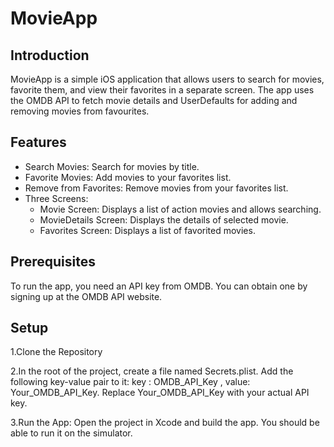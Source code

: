# MovieApp
## Introduction
MovieApp is a simple iOS application that allows users to search for movies, favorite them, and view their favorites in a separate screen. The app uses the OMDB API to fetch movie details and UserDefaults for adding and removing movies from favourites.

## Features
* Search Movies: Search for movies by title.
* Favorite Movies: Add movies to your favorites list.
* Remove from Favorites: Remove movies from your favorites list.
* Three Screens:
  * Movie Screen: Displays a list of action movies and allows searching.
  * MovieDetails Screen: Displays the details of selected movie.
  * Favorites Screen: Displays a list of favorited movies.

## Prerequisites
To run the app, you need an API key from OMDB. You can obtain one by signing up at the OMDB API website.

## Setup
1.Clone the Repository

2.In the root of the project, create a file named Secrets.plist. Add the following key-value pair to it:
key : OMDB_API_Key , value: Your_OMDB_API_Key. Replace Your_OMDB_API_Key with your actual API key.

3.Run the App:
Open the project in Xcode and build the app. You should be able to run it on the simulator.

